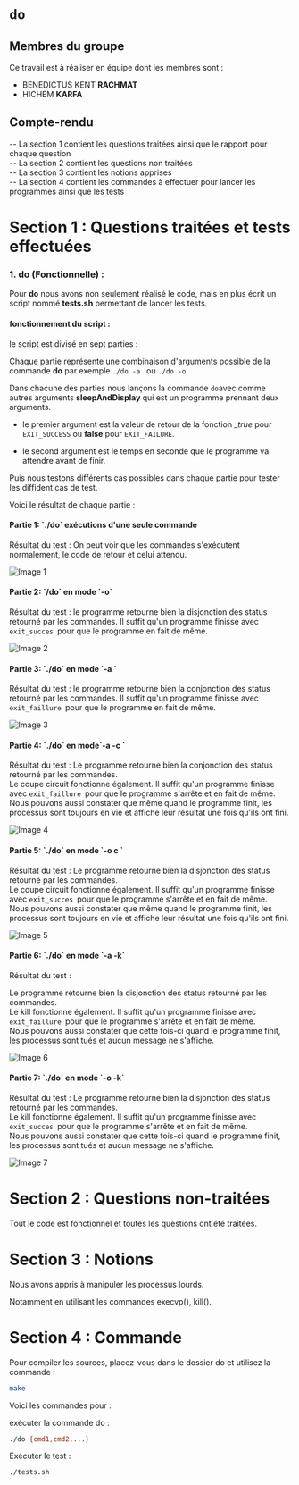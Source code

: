 #   `do`

## Membres du groupe

Ce travail est à réaliser en équipe dont les membres sont :

- BENEDICTUS KENT **RACHMAT**
- HICHEM **KARFA**

##  Compte-rendu 

-- La section 1 contient les questions traitées ainsi que le rapport pour chaque question <br/>
-- La section 2 contient les questions non traitées <br/>
-- La section 3 contient les notions apprises<br/>
-- La section 4 contient les commandes à effectuer pour lancer les programmes ainsi que les tests

# Section 1 : Questions traitées et tests effectuées

<h3> 1. do (Fonctionnelle) : <br/> </h3>
Pour <strong>do</strong> nous avons non seulement réalisé le code, mais en plus écrit un script nommé <strong>tests.sh</strong> permettant de lancer les tests.


<h4>  fonctionnement du script : </h4> 

le script est divisé en sept parties :

Chaque partie représente une combinaison d'arguments possible de la commande __do__ par exemple `./do -a ` ou `./do -o`.

Dans chacune des parties nous lançons la commande ` do `avec comme autres arguments **sleepAndDisplay** qui est un programme prennant deux arguments.

- le premier argument est la valeur de retour de la fonction __true_  pour ```EXIT_SUCCESS``` ou __false__ pour ```EXIT_FAILURE```.

- le second argument est le temps en seconde que le programme va attendre avant de finir.

Puis nous testons différents cas possibles dans chaque partie pour tester les diffident cas de test.

Voici le résultat de chaque partie :


<h4>Partie 1:  `./do` exécutions d'une seule commande </h4>

Résultat du test : 
On peut voir que les commandes s'exécutent normalement, le code de retour et celui attendu.

![Image 1](image/1.png "Image 1")


<h4>Partie 2: `/do` en mode `-o` </h4>

Résultat du test :
le programme retourne bien la disjonction des status retourné par les commandes.
Il suffit qu'un programme finisse avec `exit_succes `pour que le programme en fait de même.

![Image 2](image/2.png "Image 2")


<h4>Partie 3: `./do` en mode `-a `</h4>

Résultat du test :
le programme retourne bien la conjonction  des status retourné par les commandes.
Il suffit qu'un programme finisse avec `exit_faillure `pour que le programme en fait de même.

![Image 3](image/3.png "Image 3")


<h4>Partie 4: `./do`  en mode`-a -c `</h4>

Résultat du test :
Le programme retourne bien la conjonction  des status retourné par les commandes.<br/>
Le coupe circuit fonctionne également.
Il suffit qu'un programme finisse avec `exit_faillure `pour que le programme s'arrête et en fait de même.<br/>
Nous pouvons aussi constater que même quand le programme finit, les processus sont toujours en vie et affiche leur résultat une fois qu'ils ont fini.


![Image 4](image/4.png "Image 4")


<h4>Partie 5: `./do`  en mode `-o c `</h4>

Résultat du test :
Le programme retourne bien la disjonction des status retourné par les commandes.<br/>
Le coupe circuit fonctionne également.
Il suffit qu'un programme finisse avec `exit_succes `pour que le programme s'arrête et en fait de même.<br/>
Nous pouvons aussi constater que même quand le programme finit, les processus sont toujours en vie et affiche leur résultat une fois qu'ils ont fini.




![Image 5](image/5.png "Image 5")

<h4>Partie 6: `./do`  en mode `-a -k` </h4>

Résultat du test : 

Le programme retourne bien la disjonction des status retourné par les commandes.<br/>
Le kill fonctionne également.
Il suffit qu'un programme finisse avec `exit_faillure `pour que le programme s'arrête et en fait de même.<br/>
Nous pouvons aussi constater que cette fois-ci quand le programme finit, les processus sont tués et aucun message ne s'affiche.


![Image 6](image/6.png "Image 6")

<h4>Partie 7: `./do` en mode `-o -k` </h4>

Résultat du test : 
Le programme retourne bien la disjonction des status retourné par les commandes.<br/>
Le kill fonctionne également.
Il suffit qu'un programme finisse avec `exit_succes `pour que le programme s'arrête et en fait de même.<br/>
Nous pouvons aussi constater que cette fois-ci quand le programme finit, les processus sont tués et aucun message ne s'affiche.

![Image 7](image/7.png "Image 7")


# Section 2 : Questions non-traitées

Tout le code est fonctionnel et toutes les questions ont été traitées.

# Section 3 : Notions

Nous avons appris à manipuler les processus lourds.

Notamment en utilisant les commandes execvp(), kill().


# Section 4 : Commande

Pour compiler les sources, placez-vous dans le dossier do et utilisez la commande :

```bash
make
```

Voici les commandes pour :

exécuter la commande do :
<br/>
```bash
./do {cmd1,cmd2,...} 
```

Exécuter le test :

```bash
./tests.sh
```
